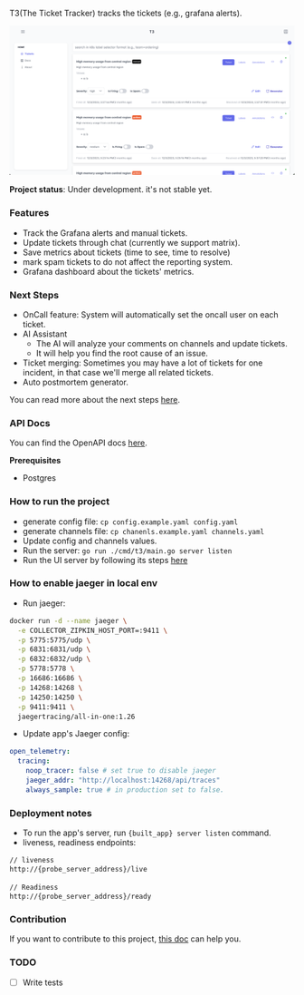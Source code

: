 T3(The Ticket Tracker) tracks the tickets (e.g., grafana alerts).


![alt text](./docs/screenshots/home.png)

__Project status__: Under development. it's not stable yet.

### Features
- Track the Grafana alerts and manual tickets.
- Update tickets through chat (currently we support matrix).
- Save metrics about tickets (time to see, time to resolve)
- mark spam tickets to do not affect the reporting system.
- Grafana dashboard about the tickets' metrics.

### Next Steps
- OnCall feature: System will automatically set the oncall user on each ticket.
- AI Assistant
  - The AI will analyze your comments on channels and update tickets.
  - It will help you find the root cause of an issue.
- Ticket merging: Sometimes you may have a lot of tickets for one incident, in that case we'll merge all related tickets.
- Auto postmortem generator.

You can read more about the next steps [here](./docs/general/next_steps.md).

### API Docs
You can find the OpenAPI docs [here](./docs/api/api_docs.json).


__Prerequisites__

- Postgres

### How to run the project

- generate config file: `cp config.example.yaml config.yaml`
- generate channels file: `cp chanenls.example.yaml channels.yaml`
- Update config and channels values.
- Run the server: `go run ./cmd/t3/main.go server listen`
- Run the UI server by following its steps [here](./webui/README.md)



### How to enable jaeger in local env

- Run jaeger:

```bash
docker run -d --name jaeger \
  -e COLLECTOR_ZIPKIN_HOST_PORT=:9411 \
  -p 5775:5775/udp \
  -p 6831:6831/udp \
  -p 6832:6832/udp \
  -p 5778:5778 \
  -p 16686:16686 \
  -p 14268:14268 \
  -p 14250:14250 \
  -p 9411:9411 \
  jaegertracing/all-in-one:1.26
```

- Update app's Jaeger config:

```yaml
open_telemetry:
  tracing:
    noop_tracer: false # set true to disable jaeger
    jaeger_addr: "http://localhost:14268/api/traces"
    always_sample: true # in production set to false.
```

### Deployment notes

- To run the app's server, run `{built_app} server listen` command.
- liveness, readiness endpoints:

```text
// liveness
http://{probe_server_address}/live

// Readiness
http://{probe_server_address}/ready
```

### Contribution
If you want to contribute to this project, [this doc](./contribution.md) can help you.

### TODO
- [ ] Write tests

